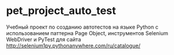 # pet_project_auto_test

Учебный проект по созданию автотестов на языке Python с использованием паттерна Page Object, инструментов Selenium WebDriver и PyTest для сайта http://selenium1py.pythonanywhere.com/ru/catalogue/


